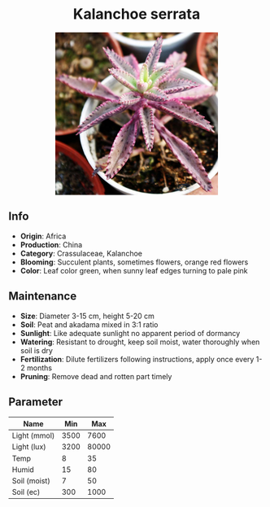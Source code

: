<h1 align='center'>Kalanchoe serrata</h1>
<p align="center">
    <img 
        align='center'
        width='320'
        src="../images/kalanchoe serrata.png" 
        alt='Kalanchoe serrata' />
</p>

## Info

 - **Origin**: Africa
 - **Production**: China
 - **Category**: Crassulaceae, Kalanchoe
 - **Blooming**: Succulent plants, sometimes flowers, orange red flowers
 - **Color**: Leaf color green, when sunny leaf edges turning to pale pink

## Maintenance

 - **Size**: Diameter 3-15 cm, height 5-20 cm
 - **Soil**: Peat and akadama mixed in 3:1 ratio
 - **Sunlight**: Like adequate sunlight no apparent period of dormancy
 - **Watering**: Resistant to drought, keep soil moist, water thoroughly when soil is dry
 - **Fertilization**: Dilute fertilizers following instructions, apply once every 1-2 months
 - **Pruning**: Remove dead and rotten part timely

## Parameter

| Name         | Min  | Max   |
|--------------|------|-------|
| Light (mmol) | 3500 | 7600  |
| Light (lux)  | 3200 | 80000 |
| Temp         | 8    | 35    |
| Humid        | 15   | 80    |
| Soil (moist) | 7   | 50    |
| Soil (ec)    | 300  | 1000  |